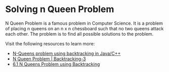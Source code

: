 # Solving n Queen Problem

N Queen Problem is a famous problem in Computer Science. It is a problem of placing n queens on an n x n chessboard such that no two queens attack each other. The problem is to find all possible solutions to the problem.

Visit the following resources to learn more:

- [N-Queens problem using backtracking in Java/C++](https://www.digitalocean.com/community/tutorials/n-queens-problem-java-c-plus-plus)
- [N Queen Problem | Backtracking-3](https://www.geeksforgeeks.org/n-queen-problem-backtracking-3/)
- [6.1 N Queens Problem using Backtracking](https://www.youtube.com/watch?v=xFv_Hl4B83A)
